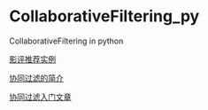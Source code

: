 # CollaborativeFiltering_py
CollaborativeFiltering in python

[影评推荐实例](http://www.open-open.com/lib/view/open1403852806733.html)  

[协同过滤的简介](http://blog.csdn.net/acdreamers/article/details/44672305)  

[协同过滤入门文章 ](http://blog.csdn.net/wolenski/article/details/7988145)

